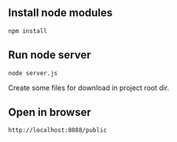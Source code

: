 ## Install node modules
`npm install`

## Run node server
`node server.js`

Create some files for download in project root dir.

## Open in browser 
`http://localhost:8088/public`
